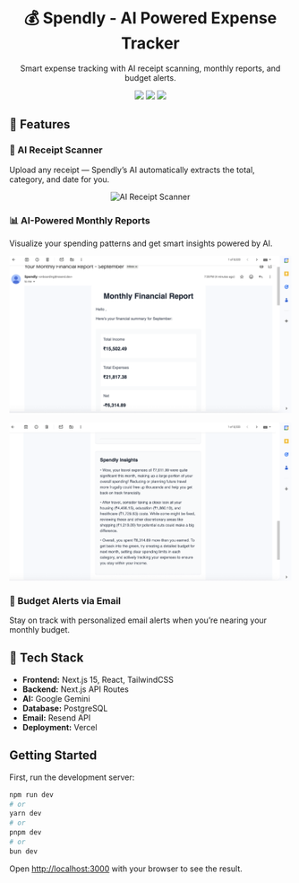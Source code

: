 <h1 align="center">💰 Spendly - AI Powered Expense Tracker</h1>

<p align="center">
  Smart expense tracking with AI receipt scanning, monthly reports, and budget alerts.
</p>

<p align="center">
  <a href="https://nextjs.org"><img src="https://img.shields.io/badge/Built%20with-Next.js-black?logo=next.js" /></a>
  <a href="#"><img src="https://img.shields.io/badge/AI%20Powered-Yes-blue" /></a>
  <a href="https://vercel.com"><img src="https://img.shields.io/badge/Deployed%20on-Vercel-lightgrey?logo=vercel" /></a>
</p>

## 🚀 Features

### 🧾 AI Receipt Scanner
Upload any receipt — Spendly’s AI automatically extracts the total, category, and date for you.
<p align="center">
  <img src="./public/ai-receipt.gif" alt="AI Receipt Scanner" width="600" />
</p>

### 📊 AI-Powered Monthly Reports
Visualize your spending patterns and get smart insights powered by AI.
<p align="center">
  <img src="./public/ai-report1.png" alt="AI Reports" width="600" />
</p>
<p align="center">
  <img src="./public/ai-report2.png" alt="AI Reports" width="600" />
</p>

### 💌 Budget Alerts via Email
Stay on track with personalized email alerts when you’re nearing your monthly budget.

## 🧰 Tech Stack

- **Frontend:** Next.js 15, React, TailwindCSS
- **Backend:** Next.js API Routes
- **AI:** Google Gemini
- **Database:** PostgreSQL
- **Email:** Resend API
- **Deployment:** Vercel


## Getting Started

First, run the development server:

```bash
npm run dev
# or
yarn dev
# or
pnpm dev
# or
bun dev
```

Open [http://localhost:3000](http://localhost:3000) with your browser to see the result.
